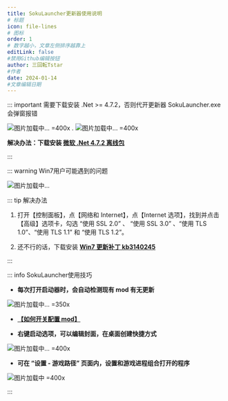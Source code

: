 ```yaml
---
title: SokuLauncher更新器使用说明
# 标题
icon: file-lines
# 图标
order: 1
# 数字越小，文章左侧排序越靠上
editLink: false
#禁用Github编辑按钮
author: 三回転Tstar
#作者
date: 2024-01-14
#文章编辑日期
---
```




::: important 需要下载安装 .Net >= 4.7.2，否则代开更新器 SokuLauncher.exe 会弹窗报错

![图片加载中... =400x](https://bu.dusays.com/2024/01/21/65acc1324530d.webp "报错如图1") . ![图片加载中... =400x](https://bu.dusays.com/2024/11/30/674b2a95a2de5.webp "报错如图2")

**解决办法：下载安装 [微软 .Net 4.7.2 离线包](https://dotnet.microsoft.com/zh-cn/download/dotnet-framework/thank-you/net472-offline-installer)**

:::

::: warning Win7用户可能遇到的问题

![图片加载中...](https://bu.dusays.com/2025/05/02/6814549205f0b.jpg "The underlying connection was closed: Could not establish trust relationship for the SSL/TLS secure channel.")

::: tip 解决办法

1. 打开【控制面板】，点【网络和 Internet】，点【Internet 选项】，找到并点击【高级】选项卡，勾选 “使用 SSL 2.0” 、 “使用 SSL 3.0” 、“使用 TLS 1.0”、“使用 TLS 1.1” 和 “使用 TLS 1.2”。

2. 还不行的话，下载安装 [**Win7 更新补丁 kb3140245**](https://www.catalog.update.microsoft.com/search.aspx?q=kb3140245)

:::



<!-- ::: warning 用启动器开游戏时弹窗“String引用没有设置为String 的实例”的问题

![](https://bu.dusays.com/2024/10/26/671cafa398a59.webp =400x)

::: tip 解决办法
**[去群里或者网盘里](/about/) 下“升级包”手动更新一下，同时会升级启动器本体，旧版的就会有这个问题**

![下“升级包”手动更新一下](https://bu.dusays.com/2024/04/15/661d3c2dceeab.png =500x)

::: -->

<!-- ::: note 提示访问被拒绝时，更新下 SokuLaunhcer 本体


![](https://bu.dusays.com/2024/10/26/671caeac04b58.webp =300x)

::: -->

::: info SokuLauncher使用技巧

- **每次打开启动器时，会自动检测现有 mod 有无更新**

![图片加载中... =350x](https://bu.dusays.com/2024/10/26/671ca5adca22f.webp "此外，点这里的下载图标可以检测有无发布新 mod")

- [**【如何开关配置 mod】**](/mods/WhatsMod.html)

- **右键启动选项，可以编辑封面，在桌面创建快捷方式**

![图片加载中... =400x](https://bu.dusays.com/2024/10/26/671cae04bfcca.webp " ")

- **可在 “设置 - 游戏路径” 页面内，设置和游戏进程组合打开的程序**

![图片加载中 =400x](https://bu.dusays.com/2024/10/26/671cae1ce97b8.webp " ")

:::


